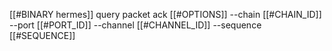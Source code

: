 [[#BINARY hermes]] query packet ack [[#OPTIONS]] --chain [[#CHAIN_ID]] --port [[#PORT_ID]] --channel [[#CHANNEL_ID]] --sequence [[#SEQUENCE]]